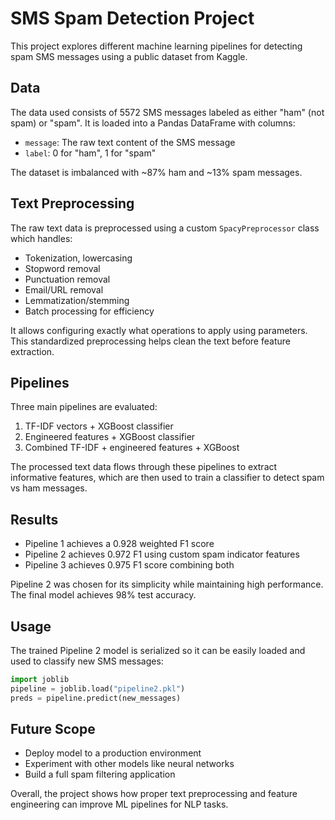 # SMS Spam Detection Project

This project explores different machine learning pipelines for detecting spam SMS messages using a public dataset from Kaggle.

## Data

The data used consists of 5572 SMS messages labeled as either "ham" (not spam) or "spam". It is loaded into a Pandas DataFrame with columns:

- `message`: The raw text content of the SMS message
- `label`: 0 for "ham", 1 for "spam"  

The dataset is imbalanced with ~87% ham and ~13% spam messages.

## Text Preprocessing

The raw text data is preprocessed using a custom `SpacyPreprocessor` class which handles:

- Tokenization, lowercasing
- Stopword removal
- Punctuation removal  
- Email/URL removal
- Lemmatization/stemming
- Batch processing for efficiency

It allows configuring exactly what operations to apply using parameters. This standardized preprocessing helps clean the text before feature extraction.

## Pipelines

Three main pipelines are evaluated:

1. TF-IDF vectors + XGBoost classifier
2. Engineered features + XGBoost classifier 
3. Combined TF-IDF + engineered features + XGBoost  

The processed text data flows through these pipelines to extract informative features, which are then used to train a classifier to detect spam vs ham messages.

## Results

- Pipeline 1 achieves a 0.928 weighted F1 score 
- Pipeline 2 achieves 0.972 F1 using custom spam indicator features
- Pipeline 3 achieves 0.975 F1 score combining both

Pipeline 2 was chosen for its simplicity while maintaining high performance. The final model achieves 98% test accuracy.

## Usage

The trained Pipeline 2 model is serialized so it can be easily loaded and used to classify new SMS messages:

```python
import joblib
pipeline = joblib.load("pipeline2.pkl")  
preds = pipeline.predict(new_messages)
```

## Future Scope

- Deploy model to a production environment
- Experiment with other models like neural networks
- Build a full spam filtering application

Overall, the project shows how proper text preprocessing and feature engineering can improve ML pipelines for NLP tasks.